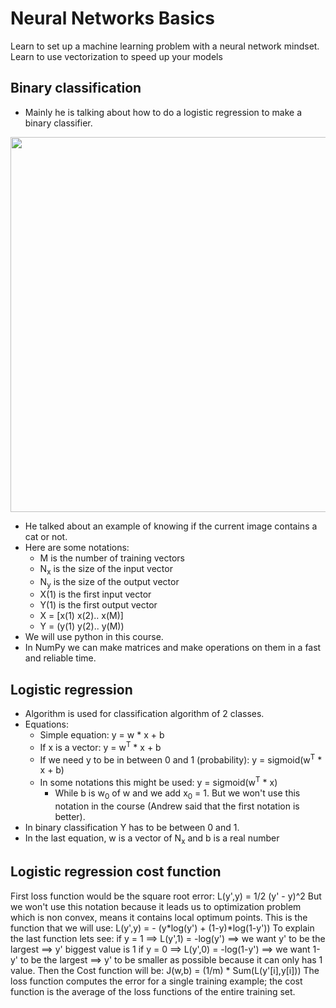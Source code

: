 # Neural Networks Basics
Learn to set up a machine learning problem with a neural network mindset. Learn to use vectorization to speed up your models

## Binary classification
* Mainly he is talking about how to do a logistic regression to make a binary classifier.

<img src="https://github.com/mauritsvzb/DeepLearning.AI-Deep-Learning-Specialization/assets/13508894/4ec78558-30b1-4ec6-9a04-827db7518ed8.png" width="600" />

* He talked about an example of knowing if the current image contains a cat or not.
* Here are some notations:
    * M is the number of training vectors
    * N<sub>x</sub> is the size of the input vector
    * N<sub>y</sub> is the size of the output vector
    * X(1) is the first input vector
    * Y(1) is the first output vector
    * X = [x(1) x(2).. x(M)]
    * Y = (y(1) y(2).. y(M))
* We will use python in this course.
* In NumPy we can make matrices and make operations on them in a fast and reliable time.

## Logistic regression
* Algorithm is used for classification algorithm of 2 classes.
* Equations:
   * Simple equation: y = w * x + b
   * If x is a vector: y = w<sup>T</sup> * x + b
   * If we need y to be in between 0 and 1 (probability): y = sigmoid(w<sup>T</sup> * x + b)
   * In some notations this might be used: y = sigmoid(w<sup>T</sup> * x)
      * While b is w<sub>0</sub> of w and we add x<sub>0</sub> = 1. But we won't use this notation in the course (Andrew said that the first notation is better).
* In binary classification Y has to be between 0 and 1.
* In the last equation, w is a vector of N<sub>x</sub> and b is a real number

## Logistic regression cost function
First loss function would be the square root error: L(y',y) = 1/2 (y' - y)^2
But we won't use this notation because it leads us to optimization problem which is non convex, means it contains local optimum points.
This is the function that we will use: L(y',y) = - (y*log(y') + (1-y)*log(1-y'))
To explain the last function lets see:
if y = 1 ==> L(y',1) = -log(y') ==> we want y' to be the largest ==> y' biggest value is 1
if y = 0 ==> L(y',0) = -log(1-y') ==> we want 1-y' to be the largest ==> y' to be smaller as possible because it can only has 1 value.
Then the Cost function will be: J(w,b) = (1/m) * Sum(L(y'[i],y[i]))
The loss function computes the error for a single training example; the cost function is the average of the loss functions of the entire training set.
